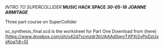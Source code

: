 *INTRO TO SUPERCOLLIDER*
**MUSIC HACK SPACE**
***30-05-18***
***JOANNE ARMITAGE***

Three part course on SuperCollider

sc_synthesis_final.scd is the worksheet for Part One
Download from (here)[https://www.dropbox.com/sh/o42d7vcmzdr3trl/AAAd0qnrTXPXj2vPpDzUxsKoa?dl=0]
